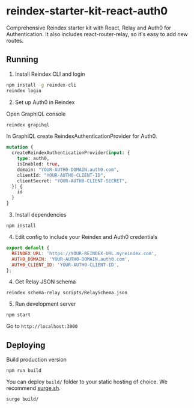 # reindex-starter-kit-react-auth0

Comprehensive Reindex starter kit with React, Relay and Auth0 for
Authentication. It also includes react-router-relay, so it's easy to add new
routes.

## Running

1. Install Reindex CLI and login

```sh
npm install -g reindex-cli
reindex login
```

2. Set up Auth0 in Reindex

Open GraphiQL console

```sh
reindex grapihql
```

In GraphiQL create ReindexAuthenticationProvider for Auth0.

```graphql
mutation {
  createReindexAuthenticationProvider(input: {
    type: auth0,
    isEnabled: true,
    domain: "YOUR-AUTH0-DOMAIN.auth0.com",
    clientId: "YOUR-AUTH0-CLIENT-ID",
    clientSecret: "YOUR-AUTH0-CLIENT-SECRET",
  }) {
    id
  }
}
```

3. Install dependencies

```
npm install
```

4. Edit config to include your Reindex and Auth0 credentials

```js
export default {
  REINDEX_URL: 'https://YOUR-REINDEX-URL.myreindex.com',
  AUTH0_DOMAIN: 'YOUR-AUTH0-DOMAIN.auth0.com',
  AUTH0_CLIENT_ID: 'YOUR-AUTH0-CLIENT-ID',
};
```

4. Get Relay JSON schema

```
reindex schema-relay scripts/RelaySchema.json
```

5. Run development server

```
npm start
```

Go to `http://localhost:3000`

## Deploying

Build production version

```
npm run build
```

You can deploy `build/` folder to your static hosting of choice. We recommend
[surge.sh](https://surge.sh).

```
surge build/
```
